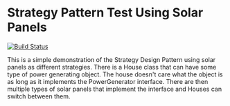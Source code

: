 # Strategy Pattern Test Using Solar Panels

[![Build Status](https://travis-ci.org/danielhertenstein/com.danielhertenstein.strategytest.svg?branch=master)](https://travis-ci.org/danielhertenstein/com.danielhertenstein.strategytest)

This is a simple demonstration of the Strategy Design Pattern using solar
panels as different strategies. There is a House class that can have some type
of power generating object. The house doesn't care what the object is as long
as it implements the PowerGenerator interface. There are then multiple types
of solar panels that implement the interface and Houses can switch between
them.
